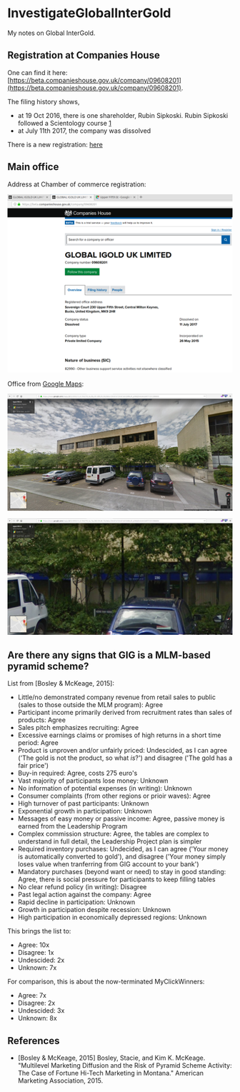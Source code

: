 # InvestigateGlobalInterGold

My notes on Global InterGold.

## Registration at Companies House

One can find it here: [https://beta.companieshouse.gov.uk/company/09608201](https://beta.companieshouse.gov.uk/company/09608201).

The filing history shows, 

 * at 19 Oct 2016, there is one shareholder, Rubin Sipkoski. Rubin Sipkoski followed a Scientology course [1]
 * at July 11th 2017, the company was dissolved 

There is a new registration: [here](https://beta.companieshouse.gov.uk/company/10200712/filing-history )

[1]: http://www.truthaboutscientology.com/stats/by-name/r/rubin-sipkoski.html

## Main office

Address at Chamber of commerce registration:

![](chamber_of_commerce_20180819.png)

Office from [Google Maps](https://www.google.com/maps/@52.0392213,-0.7642793,3a,75y,310.03h,85.64t/data=!3m6!1e1!3m4!1s0-l268KzJh_qHdejEvoiUA!2e0!7i13312!8i6656):

![](main_office_20180819_broad.png)

![](main_office_20180819.png)

## Are there any signs that GIG is a MLM-based pyramid scheme?

List from [Bosley & McKeage, 2015]:

 * Little/no demonstrated company revenue from retail sales to public (sales to those outside the MLM program): Agree
 * Participant income primarily derived from recruitment rates than sales of products: Agree
 * Sales pitch emphasizes recruiting: Agree
 * Excessive earnings claims or promises of high returns in a short time period: Agree
 * Product is unproven and/or unfairly priced: Undescided, as I can agree ('The gold is not the product, so what *is*?') and disagree ('The gold has a fair price')
 * Buy-in required: Agree, costs 275 euro's
 * Vast majority of participants lose money: Unknown
 * No information of potential expenses (in writing): Unknown
 * Consumer complaints (from other regions or prioir waves): Agree
 * High turnover of past participants: Unknown
 * Exponential growth in participation: Unknown
 * Messages of easy money or passive income: Agree, passive money is earned from the Leadership Program
 * Complex commission structure: Agree, the tables are complex to understand in full detail, the Leadership Project plan is simpler
 * Required inventory purchases: Undecided, as I can agree ('Your money is automatically converted to gold'), and disagree ('Your money simply loses value when tranferring from GIG account to your bank')
 * Mandatory purchases (beyond want or need) to stay in good standing: Agree, there is social pressure for participants to keep filling tables
 * No clear refund policy (in writing): Disagree
 * Past legal action against the company: Agree
 * Rapid decline in participation: Unknown
 * Growth in participation despite recession: Unknown
 * High participation in economically depressed regions: Unknown

This brings the list to:

 * Agree: 10x
 * Disagree: 1x
 * Undescided: 2x
 * Unknown: 7x

For comparison, this is about the now-terminated MyClickWinners:

 * Agree: 7x
 * Disagree: 2x
 * Undescided: 3x
 * Unknown: 8x

## References

 * [Bosley & McKeage, 2015] Bosley, Stacie, and Kim K. McKeage. "Multilevel Marketing Diffusion and the Risk of Pyramid Scheme Activity: The Case of Fortune Hi-Tech Marketing in Montana." American Marketing Association, 2015.
